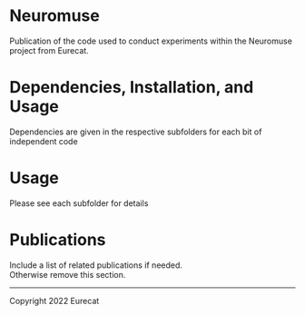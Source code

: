 # Neuromuse

Publication of the code used to conduct experiments within the Neuromuse project from Eurecat.


# Dependencies, Installation, and Usage

Dependencies are given in the respective subfolders for each bit of independent code

# Usage

Please see each subfolder for details


# Publications

Include a list of related publications if needed.   
Otherwise remove this section.


-----------------------

Copyright 2022 Eurecat
